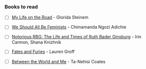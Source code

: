 ### Books to read
- [ ] [My Life on the Road](http://www.amazon.com/My-Life-Road-Gloria-Steinem/dp/0147522404/ref=tmm_abk_title_0?_encoding=UTF8&qid=1451716234&sr=1-1) - Glorida Steinem
- [ ] [We Should All Be Feminists](http://www.amazon.com/Should-Feminists-Kindle-Single-Vintage-ebook/dp/B00L0F01NK/ref=tmm_kin_swatch_0?_encoding=UTF8&qid=1451716318&sr=1-1) - Chimamanda Ngozi Adichie 
- [ ] [Notorious RBG: The Life and Times of Ruth Bader Ginsburg](http://www.amazon.com/gp/product/0062415832/ref=x_gr_w_visstd_sin_t1_test_bb?ie=UTF8&tag=x_gr_w_visstd_sin_t1_test_bb-20&linkCode=as2&camp=1789&creative=9325&creativeASIN=0062415832&SubscriptionId=1MGPYB6YW3HWK55XCGG2) - Irin Carmon, Shana Knizhnik
- [ ] [Fates and Furies](http://www.amazon.com/gp/product/1594634475/ref=s9_al_bw_g14_i1?pf_rd_m=ATVPDKIKX0DER&pf_rd_s=merchandised-search-4&pf_rd_r=0HQ8Z6H7WWFSK4F5E1YM&pf_rd_t=101&pf_rd_p=2272539202&pf_rd_i=13108091011) - Lauren Groff
- [ ] [Between the World and Me](http://www.amazon.com/Between-World-Me-Ta-Nehisi-Coates/dp/0812993543/ref=pd_sim_14_1?ie=UTF8&dpID=51nX2wGTFXL&dpSrc=sims&preST=_AC_UL160_SR107%2C160_&refRID=17P2VHC7KZZ58CF1MX89) - Ta-Nehisi Coates

